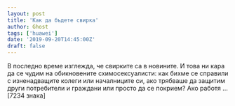 ```yaml
---
layout: post
title: 'Как да бъдете свирка'
author: Ghost
tags: ['huawei']
date: '2019-09-20T14:45:00Z'
draft: false
---
```


В последно време изглежда, че свирките са в новините. И това ни кара да се чудим на обикновените схимосексуалисти: как бихме се справили с изненадващите колеги или началниците си, ако трябваше да защитим други потребители и граждани или просто да се покрием? Ако работя ... [7234 знака]
